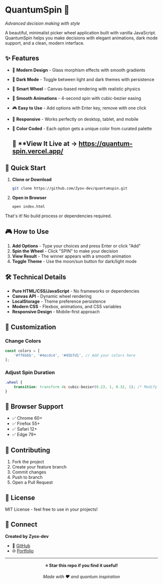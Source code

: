 # QuantumSpin 🎯

*Advanced decision making with style*

A beautiful, minimalist picker wheel application built with vanilla JavaScript. QuantumSpin helps you make decisions with elegant animations, dark mode support, and a clean, modern interface.

## ✨ Features

- 🎨 **Modern Design** - Glass morphism effects with smooth gradients
- 🌙 **Dark Mode** - Toggle between light and dark themes with persistence
- 🎯 **Smart Wheel** - Canvas-based rendering with realistic physics
- 💫 **Smooth Animations** - 4-second spin with cubic-bezier easing
- 🎮 **Easy to Use** - Add options with Enter key, remove with one click
- 📱 **Responsive** - Works perfectly on desktop, tablet, and mobile
- 🎨 **Color Coded** - Each option gets a unique color from curated palette

  ## 👀 **View It Live at -> https://quantum-spin.vercel.app/ 

## 🚀 Quick Start

1. **Clone or Download**
   ```bash
   git clone https://github.com/Zyox-dev/quantumspin.git
   ```

2. **Open in Browser**
   ```bash
   open index.html
   ```

That's it! No build process or dependencies required.

## 🎮 How to Use

1. **Add Options** - Type your choices and press Enter or click "Add"
2. **Spin the Wheel** - Click "SPIN" to make your decision
3. **View Result** - The winner appears with a smooth animation
4. **Toggle Theme** - Use the moon/sun button for dark/light mode

## 🛠️ Technical Details

- **Pure HTML/CSS/JavaScript** - No frameworks or dependencies
- **Canvas API** - Dynamic wheel rendering
- **LocalStorage** - Theme preference persistence
- **Modern CSS** - Flexbox, animations, and CSS variables
- **Responsive Design** - Mobile-first approach

## 🎨 Customization

### Change Colors
```javascript
const colors = [
    '#ff6b6b', '#4ecdc4', '#45b7d1', // Add your colors here
];
```

### Adjust Spin Duration
```css
.wheel {
    transition: transform 4s cubic-bezier(0.23, 1, 0.32, 1); /* Modify timing */
}
```

## 📱 Browser Support

- ✅ Chrome 60+
- ✅ Firefox 55+  
- ✅ Safari 12+
- ✅ Edge 79+

## 🤝 Contributing

1. Fork the project
2. Create your feature branch
3. Commit changes
4. Push to branch
5. Open a Pull Request

## 📄 License

MIT License - feel free to use in your projects!

## 🔗 Connect

**Created by Zyox-dev**

- 🐙 [GitHub](https://github.com/Zyox-dev)
- 🌐 [Portfolio](https://zyox.carrd.co/)

---

<div align="center">

**⭐ Star this repo if you find it useful!**

*Made with ❤️ and quantum inspiration*

</div>
